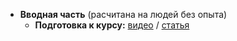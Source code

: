 * **Вводная часть** (расчитана на людей без опыта)
  * **Подготовка к курсу:** [видео](https://youtu.be/aSoWDKonXew) / [статья](/ios/hardware-requirement/)
